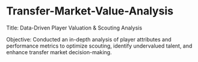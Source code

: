 # Transfer-Market-Value-Analysis
Title: Data-Driven Player Valuation &amp; Scouting Analysis  

Objective: Conducted an in-depth analysis of player attributes and performance metrics to optimize scouting, identify undervalued talent, and enhance transfer market decision-making.
